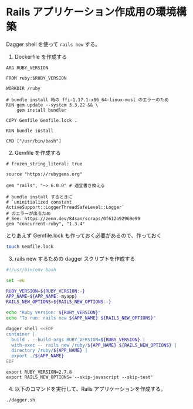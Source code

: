# Rails アプリケーション作成用の環境構築

Dagger shell を使って `rails new` する。

1. Dockerfile を作成する

```Dockerfile:Dockerfile
ARG RUBY_VERSION

FROM ruby:$RUBY_VERSION

WORKDIR /ruby

# bundle install 時の ffi-1.17.1-x86_64-linux-musl のエラーのため
RUN gem update --system 3.3.22 && \
    gem install bundler

COPY Gemfile Gemfile.lock .

RUN bundle install

CMD ["/usr/bin/bash"]
```

2. Gemfile を作成する

```ruby:Gemfile
# frozen_string_literal: true

source "https://rubygems.org"

gem "rails", "~> 6.0.0" # 適宜書き換える

# bundle install するときに
# `uninitialized constant ActiveSupport::LoggerThreadSafeLevel::Logger`
# のエラーが出るため
# See: https://zenn.dev/84san/scraps/0f612b92969e99
gem "concurrent-ruby", "1.3.4"
```

とりあえず Gemfile.lock も作っておく必要があるので、作っておく
```bash
touch Gemfile.lock
```

3. rails new するための dagger スクリプトを作成する

```shell:dagger.sh
#!/usr/bin/env bash

set -eu

RUBY_VERSION=${RUBY_VERSION:-}
APP_NAME=${APP_NAME:-myapp}
RAILS_NEW_OPTIONS=${RAILS_NEW_OPTIONS:-}

echo "Ruby Version: ${RUBY_VERSION}"
echo "To run: rails new ${APP_NAME} ${RAILS_NEW_OPTIONS}"

dagger shell <<EOF
container |
  build . --build-args RUBY_VERSION=${RUBY_VERSION} |
  with-exec -- rails new /ruby/${APP_NAME} ${RAILS_NEW_OPTIONS} |
  directory /ruby/${APP_NAME} |
  export ./${APP_NAME}
EOF
```

```shell:.envrc
export RUBY_VERSION=2.7.8
export RAILS_NEW_OPTIONS='--skip-javascript --skip-test'
```

4. 以下のコマンドを実行して、Rails アプリケーションを作成する。

```bash
./dagger.sh
```
